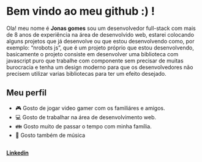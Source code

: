 # Bem vindo ao meu github :) !
Ola! meu nome é **Jonas gomes** sou um desenvolvedor full-stack com mais de 8 anos de experiência na área de desenvolvido web, estarei colocando alguns projetos que já desenvolve ou que estou desenvolvendo como, por exemplo: “nrobots  js”, que é um projeto próprio que estou desenvolvendo, basicamente o projeto consiste em desenvolver uma biblioteca com javascript puro que trabalhe com componente sem precisar de muitas burocracia e tenha um design moderno para que os desenvolvedores não precisem utilizar varias bibliotecas para ter um efeito desejado.

## Meu perfil

- &#127918; Gosto de jogar video gamer com os familiáres e amigos.
- &#128187; Gosto de trabalhar na área de desenvolvimento web.
- &#128106; Gosto muito de passar o tempo com minha família.
- &#127925; Gosto também de música

## 

**[Linkedin](https://linkedin.com/in/jonas-gomes-2020)**

